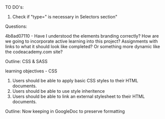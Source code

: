 TO DO's:
1. Check if "type=" is necessary in Selectors section"


Questions:

4b8ad07110 - Have I understood the elements branding correctly?
How are we going to incorporate active learning into this project? Assignments with links to what it should look like completed? Or something more dynamic like the codeacademy.com site?

Outline:
CSS & SASS

learning objectives - CSS
1. Users should be able to apply basic CSS styles to their HTML documents.
2. Users should be able to use style inheritence 
2. Users should be able to link an external stylesheet to their HTML documents.

Outline:
Now keeping in GoogleDoc to preserve formatting




